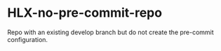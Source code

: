 # HLX-no-pre-commit-repo
Repo with an existing develop branch but do not create the pre-commit configuration.
